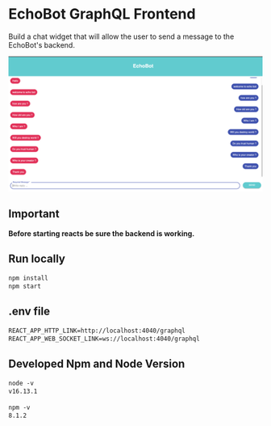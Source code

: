 # EchoBot GraphQL Frontend

Build a chat widget that will allow the user to send a message to the EchoBot's backend.

![EchoBot](./echoBot.png)


## Important
**Before starting reacts be sure the backend is working.**


## Run locally

```shell
npm install
npm start
```

## .env file

```
REACT_APP_HTTP_LINK=http://localhost:4040/graphql
REACT_APP_WEB_SOCKET_LINK=ws://localhost:4040/graphql
```
## Developed Npm and Node Version
```
node -v
v16.13.1

npm -v
8.1.2
```

